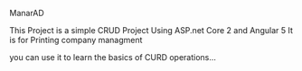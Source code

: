 ManarAD

This Project is a simple CRUD Project Using ASP.net Core 2 and Angular 5
It is for Printing company managment 

you can use it to learn the basics of CURD operations...
